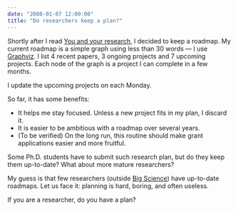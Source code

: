 ```yaml
---
date: "2008-01-07 12:00:00"
title: "Do researchers keep a plan?"
---
```




Shortly after I read [You and your research](http://www.chris-lott.org/), I decided to keep a roadmap. My current roadmap is a simple graph using less than 30 words &mdash; I use [Graphviz](https://en.wikipedia.org/wiki/Graphviz). I list 4 recent papers, 3 ongoing projects and 7 upcoming projects. Each node of the graph is a project I can complete in a few months.

I update the upcoming projects on each Monday.

So far, it has some benefits:

- It helps me stay focused. Unless a new project fits in my plan, I discard it.
- It is easier to be ambitious with a roadmap over several years.
- (To be verified) On the long run, this routine should make grant applications easier and more fruitful. 


Some Ph.D. students have to submit such research plan, but do they keep them up-to-date? What about more mature researchers?

My guess is that few researchers (outside [Big Science](https://en.wikipedia.org/wiki/Big_Science)) have up-to-date roadmaps. Let us face it: planning is hard, boring, and often useless.

If you are a researcher, do you have a plan?

